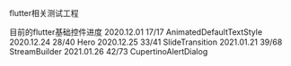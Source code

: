 flutter相关测试工程

目前的flutter基础控件进度
2020.12.01 17/17 AnimatedDefaultTextStyle
2020.12.24 28/40 Hero
2020.12.25 33/41 SlideTransition
2021.01.21 39/68 StreamBuilder
2021.01.26 42/73 CupertinoAlertDialog
